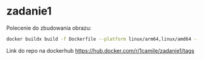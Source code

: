 # zadanie1
Polecenie do zbudowania obrazu:
```bash
docker buildx build -f Dockerfile --platform linux/arm64,linux/amd64 --sbom --provenance=mode=max -t docker.io/1camile/zadanie1:zad1 --cache-to type=inline, --cache-from type=registry,ref=dpcker.io/1camile/zad1 --push .
```

Link do repo na dockerhub
https://hub.docker.com/r/1camile/zadanie1/tags
